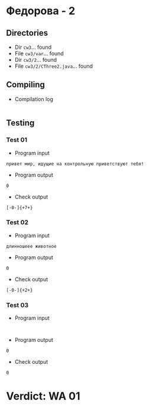 # Федорова - 2
## Directories
- Dir `cw3`... found
- File `cw3/var`... found
- Dir `cw3/2`... found
- File `cw3/2/CThree2.java`... found
## Compiling
- Compilation log
```

```
## Testing
### Test 01
- Program input
```
привет мир, идущие на контрольную приветствуют тебя!

```
- Program output
```
0

```
- Check output
```
[-0-]{+7+}

```
### Test 02
- Program input
```
длинношеее животное

```
- Program output
```
0

```
- Check output
```
[-0-]{+2+}

```
### Test 03
- Program input
```


```
- Program output
```
0

```
- Check output
```
0

```
# Verdict: WA 01
